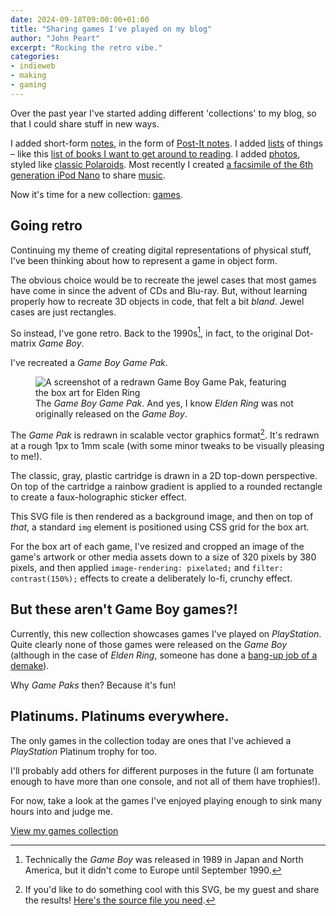 ```yaml
---
date: 2024-09-18T09:00:00+01:00
title: "Sharing games I've played on my blog"
author: "John Peart"
excerpt: "Rocking the retro vibe."
categories:
- indieweb
- making
- gaming
---
```


Over the past year I've started adding different 'collections' to my blog, so that I could share stuff in new ways.

I added short-form [notes](/notes/), in the form of [Post-It notes](/note/1701945480/). I added [lists](/lists/) of things – like this [list of books I want to get around to reading](https://www.johnpe.art/list/1713724980/). I added [photos](/photos/), styled like [classic Polaroids](/photo/1606145620/). Most recently I created [a facsimile of the 6th generation iPod Nano](/2024/03/10/sharing-music-on-my-blog/) to share [music](/music/).

Now it's time for a new collection: [games](/games/).

## Going retro

Continuing my theme of creating digital representations of physical stuff, I've been thinking about how to represent a game in object form.

The obvious choice would be to recreate the jewel cases that most games have come in since the advent of CDs and Blu-ray. But, without learning properly how to recreate 3D objects in code, that felt a bit *bland*. Jewel cases are just rectangles. 

So instead, I've gone retro. Back to the 1990s[^1], in fact, to the original Dot-matrix *Game Boy*. 

I've recreated a *Game Boy Game Pak*.

<figure>
<img src="/assets/images/posts/2024/09/18/games-collection/gameboy-gamepak-elden-ring.png" alt="A screenshot of a redrawn Game Boy Game Pak, featuring the box art for Elden Ring">
<figcaption>The <em>Game Boy Game Pak</em>. And yes, I know <em>Elden Ring</em> was not originally released on the <em>Game Boy</em>.</figcaption>
</figure>

The *Game Pak* is redrawn in scalable vector graphics format[^svg]. It's redrawn at a rough 1px to 1mm scale (with some minor tweaks to be visually pleasing to me!).

The classic, gray, plastic cartridge is drawn in a 2D top-down perspective. On top of the cartridge a rainbow gradient is applied to a rounded rectangle to create a faux-holographic sticker effect. 

This SVG file is then rendered as a background image, and then on top of *that*, a standard `img` element is positioned using CSS grid for the box art.

For the box art of each game, I've resized and cropped an image of the game's artwork or other media assets down to a size of 320 pixels by 380 pixels, and then applied `image-rendering: pixelated;` and `filter: contrast(150%);` effects to create a deliberately lo-fi, crunchy effect.

## But these aren't Game Boy games?!

Currently, this new collection showcases games I've played on *PlayStation*. Quite clearly none of those games were released on the *Game Boy* (although in the case of *Elden Ring*, someone has done a [bang-up job of a demake](https://shin.itch.io/elden-ring-gb)).

Why *Game Paks* then? Because it's fun!

## Platinums. Platinums everywhere.

The only games in the collection today are ones that I've achieved a *PlayStation* Platinum trophy for too.

I'll probably add others for different purposes in the future (I am fortunate enough to have more than one console, and not all of them have trophies!).

For now, take a look at the games I've enjoyed playing enough to sink many hours into and judge me.

[View my games collection](/games/)

[^1]: Technically the *Game Boy* was released in 1989 in Japan and North America, but it didn't come to Europe until September 1990. 

[^svg]: If you'd like to do something cool with this SVG, be my guest and share the results! [Here's the source file you need](https://raw.githubusercontent.com/johnpeart/johnpeart.github.io/main/src/assets/images/site/gamepak.svg). 
